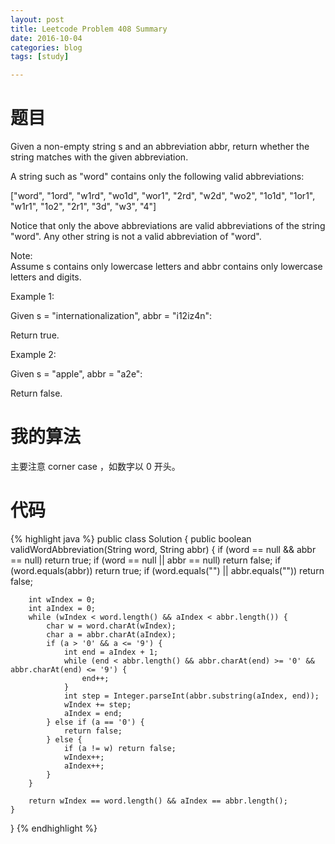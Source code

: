 ```yaml
---
layout: post
title: Leetcode Problem 408 Summary
date: 2016-10-04
categories: blog
tags: [study]

---
```


# 题目

Given a non-empty string s and an abbreviation abbr, return whether the string matches with the given abbreviation.

A string such as "word" contains only the following valid abbreviations:

["word", "1ord", "w1rd", "wo1d", "wor1", "2rd", "w2d", "wo2", "1o1d", "1or1", "w1r1", "1o2", "2r1", "3d", "w3", "4"]

Notice that only the above abbreviations are valid abbreviations of the string "word". Any other string is not a valid abbreviation of "word".

Note:  
Assume s contains only lowercase letters and abbr contains only lowercase letters and digits.

Example 1:

Given s = "internationalization", abbr = "i12iz4n":

Return true.

Example 2:

Given s = "apple", abbr = "a2e":

Return false.

# 我的算法

主要注意 corner case ，如数字以 0 开头。

# 代码

{% highlight java %}
public class Solution {
    public boolean validWordAbbreviation(String word, String abbr) {
        if (word == null && abbr == null) return true;
        if (word == null || abbr == null) return false;
        if (word.equals(abbr)) return true;
        if (word.equals("") || abbr.equals("")) return false;
        
        int wIndex = 0;
        int aIndex = 0;
        while (wIndex < word.length() && aIndex < abbr.length()) {
            char w = word.charAt(wIndex);
            char a = abbr.charAt(aIndex);
            if (a > '0' && a <= '9') {
                int end = aIndex + 1;
                while (end < abbr.length() && abbr.charAt(end) >= '0' && abbr.charAt(end) <= '9') {
                    end++;
                }
                int step = Integer.parseInt(abbr.substring(aIndex, end));
                wIndex += step;
                aIndex = end;
            } else if (a == '0') {
                return false;
            } else {
                if (a != w) return false;
                wIndex++;
                aIndex++;
            }
        }
        
        return wIndex == word.length() && aIndex == abbr.length();
    }
}
{% endhighlight %}